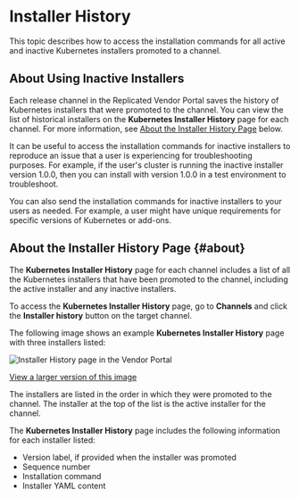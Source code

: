 # Installer History

This topic describes how to access the installation commands for all active and inactive Kubernetes installers promoted to a channel. 

## About Using Inactive Installers

Each release channel in the Replicated Vendor Portal saves the history of Kubernetes installers that were promoted to the channel. You can view the list of historical installers on the **Kubernetes Installer History** page for each channel. For more information, see [About the Installer History Page](#about) below.

It can be useful to access the installation commands for inactive installers to reproduce an issue that a user is experiencing for troubleshooting purposes. For example, if the user's cluster is running the inactive installer version 1.0.0, then you can install with version 1.0.0 in a test environment to troubleshoot.

You can also send the installation commands for inactive installers to your users as needed. For example, a user might have unique requirements for specific versions of Kubernetes or add-ons.

## About the Installer History Page {#about}

The **Kubernetes Installer History** page for each channel includes a list of all the Kubernetes installers that have been promoted to the channel, including the active installer and any inactive installers.

To access the **Kubernetes Installer History** page, go to **Channels** and click the **Installer history** button on the target channel.

The following image shows an example **Kubernetes Installer History** page with three installers listed:

![Installer History page in the Vendor Portal](/images/installer-history-page.png)

[View a larger version of this image](/images/installer-history-page.png)

The installers are listed in the order in which they were promoted to the channel. The installer at the top of the list is the active installer for the channel.  

The **Kubernetes Installer History** page includes the following information for each installer listed:

* Version label, if provided when the installer was promoted
* Sequence number
* Installation command
* Installer YAML content